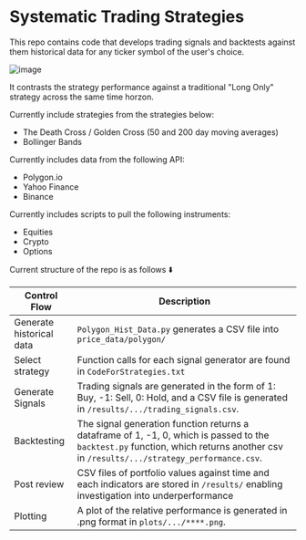 # Systematic Trading Strategies

This repo contains code that develops trading signals and backtests against them historical data for any ticker symbol of the user's choice.

![image](https://github.com/mrdarylguy/trading_strategies/assets/42925677/598671ed-ac28-43a4-a649-257c8d76e22d)


It contrasts the strategy performance against a traditional "Long Only" strategy across the same time horzon.

Currently include strategies from the strategies below: 
* The Death Cross / Golden Cross (50 and 200 day moving averages)
* Bollinger Bands 

Currently includes data from the following API:
* Polygon.io
* Yahoo Finance
* Binance

Currently includes scripts to pull the following instruments: 
* Equities
* Crypto
* Options



Current structure of the repo is as follows ⬇️

| Control Flow | Description |
| --- | --- |
| Generate historical data| ```Polygon_Hist_Data.py``` generates a CSV file into ```price_data/polygon/```|
| Select strategy | Function calls for each signal generator are found in ```CodeForStrategies.txt``` |
| Generate Signals | Trading signals are generated in the form of 1: Buy, -1: Sell, 0: Hold, and a CSV file is generated in ```/results/.../trading_signals.csv```. |
| Backtesting | The signal generation function returns a dataframe of 1, -1, 0, which is passed to the ```backtest.py``` function, which returns another csv in ```/results/.../strategy_performance.csv```. |
| Post review |CSV files of portfolio values against time and each indicators are stored in ```/results/``` enabling investigation into underperformance|
| Plotting | A plot of the relative performance is generated in .png format in ```plots/.../****.png```. |
